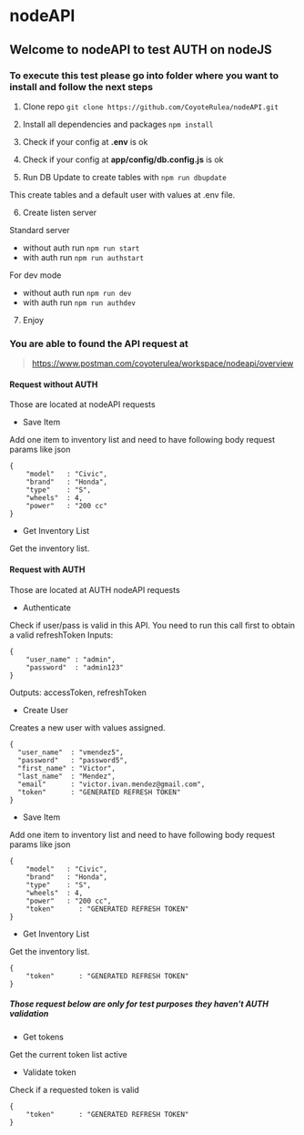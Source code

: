 # nodeAPI
## Welcome to nodeAPI to test AUTH on nodeJS

### To execute this test please go into folder where you want to install and follow the next steps
1. Clone repo
`git clone https://github.com/CoyoteRulea/nodeAPI.git`

2. Install all dependencies and packages
`npm install`

3. Check if your config at **.env** is ok

4. Check if your config at **app/config/db.config.js** is ok

5. Run DB Update to create tables with
`npm run dbupdate`

This create tables and a default user with values at .env file.

6. Create listen server

Standard server
- without auth run `npm run start`
- with auth run `npm run authstart`

For dev mode
- without auth run `npm run dev`
- with auth run `npm run authdev`

7. Enjoy

### You are able to found the API request at
>https://www.postman.com/coyoterulea/workspace/nodeapi/overview

#### Request without AUTH
Those are located at nodeAPI requests
- Save Item

Add one item to inventory list and need to have following body request params like json
```
{
    "model"   : "Civic",
    "brand"   : "Honda",
    "type"    : "S",
    "wheels"  : 4,
    "power"   : "200 cc"
}
```
- Get Inventory List

Get the inventory list.

#### Request with AUTH
Those are located at AUTH nodeAPI requests

- Authenticate

Check if user/pass is valid in this API. You need to run this call first to obtain a valid refreshToken 
Inputs:
```
{
    "user_name" : "admin",
    "password"  : "admin123"
}
```
Outputs: accessToken, refreshToken

- Create User

Creates a new user with values assigned.
```
{
  "user_name"  : "vmendez5",
  "password"   : "password5",
  "first_name" : "Victor", 
  "last_name"  : "Mendez",
  "email"      : "victor.ivan.mendez@gmail.com",
  "token"      : "GENERATED REFRESH TOKEN"
}
```

- Save Item

Add one item to inventory list and need to have following body request params like json
```
{
    "model"   : "Civic",
    "brand"   : "Honda",
    "type"    : "S",
    "wheels"  : 4,
    "power"   : "200 cc",
    "token"      : "GENERATED REFRESH TOKEN"
}
```

- Get Inventory List

Get the inventory list.
```
{
    "token"      : "GENERATED REFRESH TOKEN"
}
```

##### Those request below are only for test purposes they haven't AUTH validation
- Get tokens

Get the current token list active

- Validate token

Check if a requested token is valid
```
{
    "token"      : "GENERATED REFRESH TOKEN"
}
```